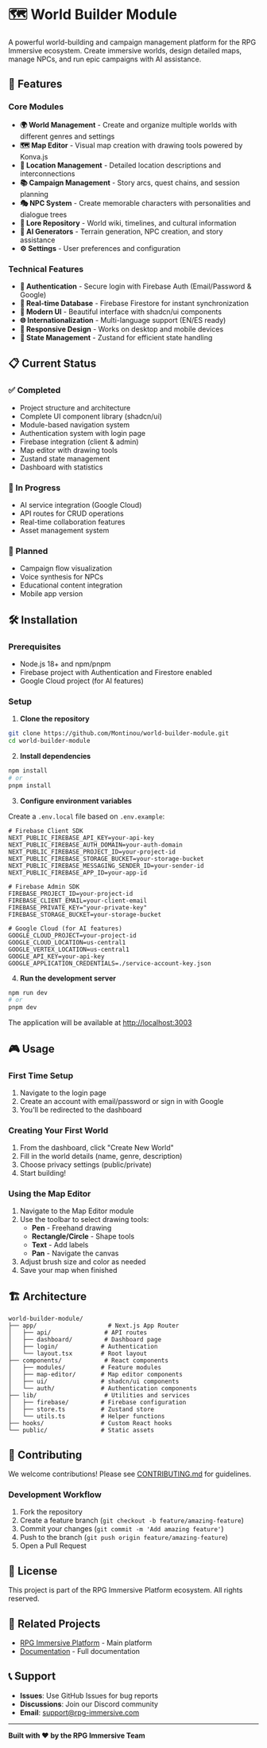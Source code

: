 # 🗺️ World Builder Module

A powerful world-building and campaign management platform for the RPG Immersive ecosystem. Create immersive worlds, design detailed maps, manage NPCs, and run epic campaigns with AI assistance.

## 🚀 Features

### Core Modules
- **🌍 World Management** - Create and organize multiple worlds with different genres and settings
- **🗺️ Map Editor** - Visual map creation with drawing tools powered by Konva.js
- **📍 Location Management** - Detailed location descriptions and interconnections
- **📚 Campaign Management** - Story arcs, quest chains, and session planning
- **🎭 NPC System** - Create memorable characters with personalities and dialogue trees
- **📖 Lore Repository** - World wiki, timelines, and cultural information
- **🤖 AI Generators** - Terrain generation, NPC creation, and story assistance
- **⚙️ Settings** - User preferences and configuration

### Technical Features
- **🔐 Authentication** - Secure login with Firebase Auth (Email/Password & Google)
- **💾 Real-time Database** - Firebase Firestore for instant synchronization
- **🎨 Modern UI** - Beautiful interface with shadcn/ui components
- **🌐 Internationalization** - Multi-language support (EN/ES ready)
- **📱 Responsive Design** - Works on desktop and mobile devices
- **🎯 State Management** - Zustand for efficient state handling

## 📋 Current Status

### ✅ Completed
- Project structure and architecture
- Complete UI component library (shadcn/ui)
- Module-based navigation system
- Authentication system with login page
- Firebase integration (client & admin)
- Map editor with drawing tools
- Zustand state management
- Dashboard with statistics

### 🚧 In Progress
- AI service integration (Google Cloud)
- API routes for CRUD operations
- Real-time collaboration features
- Asset management system

### 📅 Planned
- Campaign flow visualization
- Voice synthesis for NPCs
- Educational content integration
- Mobile app version

## 🛠️ Installation

### Prerequisites
- Node.js 18+ and npm/pnpm
- Firebase project with Authentication and Firestore enabled
- Google Cloud project (for AI features)

### Setup

1. **Clone the repository**
```bash
git clone https://github.com/Montinou/world-builder-module.git
cd world-builder-module
```

2. **Install dependencies**
```bash
npm install
# or
pnpm install
```

3. **Configure environment variables**

Create a `.env.local` file based on `.env.example`:

```env
# Firebase Client SDK
NEXT_PUBLIC_FIREBASE_API_KEY=your-api-key
NEXT_PUBLIC_FIREBASE_AUTH_DOMAIN=your-auth-domain
NEXT_PUBLIC_FIREBASE_PROJECT_ID=your-project-id
NEXT_PUBLIC_FIREBASE_STORAGE_BUCKET=your-storage-bucket
NEXT_PUBLIC_FIREBASE_MESSAGING_SENDER_ID=your-sender-id
NEXT_PUBLIC_FIREBASE_APP_ID=your-app-id

# Firebase Admin SDK
FIREBASE_PROJECT_ID=your-project-id
FIREBASE_CLIENT_EMAIL=your-client-email
FIREBASE_PRIVATE_KEY="your-private-key"
FIREBASE_STORAGE_BUCKET=your-storage-bucket

# Google Cloud (for AI features)
GOOGLE_CLOUD_PROJECT=your-project-id
GOOGLE_CLOUD_LOCATION=us-central1
GOOGLE_VERTEX_LOCATION=us-central1
GOOGLE_API_KEY=your-api-key
GOOGLE_APPLICATION_CREDENTIALS=./service-account-key.json
```

4. **Run the development server**
```bash
npm run dev
# or
pnpm dev
```

The application will be available at [http://localhost:3003](http://localhost:3003)

## 🎮 Usage

### First Time Setup
1. Navigate to the login page
2. Create an account with email/password or sign in with Google
3. You'll be redirected to the dashboard

### Creating Your First World
1. From the dashboard, click "Create New World"
2. Fill in the world details (name, genre, description)
3. Choose privacy settings (public/private)
4. Start building!

### Using the Map Editor
1. Navigate to the Map Editor module
2. Use the toolbar to select drawing tools:
   - **Pen** - Freehand drawing
   - **Rectangle/Circle** - Shape tools
   - **Text** - Add labels
   - **Pan** - Navigate the canvas
3. Adjust brush size and color as needed
4. Save your map when finished

## 🏗️ Architecture

```
world-builder-module/
├── app/                    # Next.js App Router
│   ├── api/               # API routes
│   ├── dashboard/         # Dashboard page
│   ├── login/            # Authentication
│   └── layout.tsx        # Root layout
├── components/            # React components
│   ├── modules/          # Feature modules
│   ├── map-editor/       # Map editor components
│   ├── ui/               # shadcn/ui components
│   └── auth/             # Authentication components
├── lib/                   # Utilities and services
│   ├── firebase/         # Firebase configuration
│   ├── store.ts          # Zustand store
│   └── utils.ts          # Helper functions
├── hooks/                # Custom React hooks
└── public/               # Static assets
```

## 🤝 Contributing

We welcome contributions! Please see [CONTRIBUTING.md](CONTRIBUTING.md) for guidelines.

### Development Workflow
1. Fork the repository
2. Create a feature branch (`git checkout -b feature/amazing-feature`)
3. Commit your changes (`git commit -m 'Add amazing feature'`)
4. Push to the branch (`git push origin feature/amazing-feature`)
5. Open a Pull Request

## 📄 License

This project is part of the RPG Immersive Platform ecosystem. All rights reserved.

## 🔗 Related Projects

- [RPG Immersive Platform](https://github.com/Montinou/rpg-immersive) - Main platform
- [Documentation](https://github.com/Montinou/rpg-immersive/docs) - Full documentation

## 📞 Support

- **Issues**: Use GitHub Issues for bug reports
- **Discussions**: Join our Discord community
- **Email**: support@rpg-immersive.com

---

**Built with ❤️ by the RPG Immersive Team**

